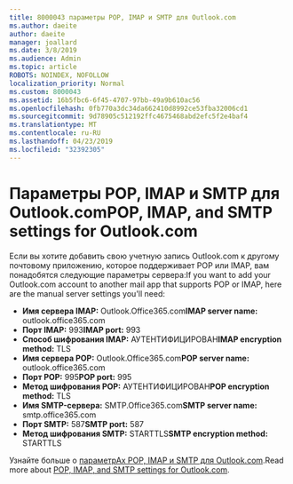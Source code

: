 ```yaml
---
title: 8000043 параметры POP, IMAP и SMTP для Outlook.com
ms.author: daeite
author: daeite
manager: joallard
ms.date: 3/8/2019
ms.audience: Admin
ms.topic: article
ROBOTS: NOINDEX, NOFOLLOW
localization_priority: Normal
ms.custom: 8000043
ms.assetid: 16b5fbc6-6f45-4707-97bb-49a9b610ac56
ms.openlocfilehash: 0fb770a3dc34da662410d8992ce53fba32006cd1
ms.sourcegitcommit: 9d78905c512192ffc4675468abd2efc5f2e4baf4
ms.translationtype: MT
ms.contentlocale: ru-RU
ms.lasthandoff: 04/23/2019
ms.locfileid: "32392305"
---
```

# <a name="pop-imap-and-smtp-settings-for-outlookcom"></a><span data-ttu-id="72d96-102">Параметры POP, IMAP и SMTP для Outlook.com</span><span class="sxs-lookup"><span data-stu-id="72d96-102">POP, IMAP, and SMTP settings for Outlook.com</span></span>

<span data-ttu-id="72d96-103">Если вы хотите добавить свою учетную запись Outlook.com к другому почтовому приложению, которое поддерживает POP или IMAP, вам понадобятся следующие параметры сервера:</span><span class="sxs-lookup"><span data-stu-id="72d96-103">If you want to add your Outlook.com account to another mail app that supports POP or IMAP, here are the manual server settings you'll need:</span></span>
  
- <span data-ttu-id="72d96-104">**Имя сервера IMAP:** Outlook.Office365.com</span><span class="sxs-lookup"><span data-stu-id="72d96-104">**IMAP server name:** outlook.office365.com</span></span> 
- <span data-ttu-id="72d96-105">**Порт IMAP:** 993</span><span class="sxs-lookup"><span data-stu-id="72d96-105">**IMAP port:** 993</span></span>   
- <span data-ttu-id="72d96-106">**Способ шифрования IMAP:** АУТЕНТИФИЦИРОВАН</span><span class="sxs-lookup"><span data-stu-id="72d96-106">**IMAP encryption method:** TLS</span></span>   
- <span data-ttu-id="72d96-107">**Имя сервера POP:** Outlook.Office365.com</span><span class="sxs-lookup"><span data-stu-id="72d96-107">**POP server name:** outlook.office365.com</span></span>  
- <span data-ttu-id="72d96-108">**Порт POP:** 995</span><span class="sxs-lookup"><span data-stu-id="72d96-108">**POP port:** 995</span></span>  
- <span data-ttu-id="72d96-109">**Метод шифрования POP:** АУТЕНТИФИЦИРОВАН</span><span class="sxs-lookup"><span data-stu-id="72d96-109">**POP encryption method:** TLS</span></span>  
- <span data-ttu-id="72d96-110">**Имя SMTP-сервера:** SMTP.Office365.com</span><span class="sxs-lookup"><span data-stu-id="72d96-110">**SMTP server name:** smtp.office365.com</span></span> 
- <span data-ttu-id="72d96-111">**Порт SMTP:** 587</span><span class="sxs-lookup"><span data-stu-id="72d96-111">**SMTP port:** 587</span></span> 
- <span data-ttu-id="72d96-112">**Метод шифрования SMTP:** STARTTLS</span><span class="sxs-lookup"><span data-stu-id="72d96-112">**SMTP encryption method:** STARTTLS</span></span> 

<span data-ttu-id="72d96-113">Узнайте больше о [параметрАх POP, IMAP и SMTP для Outlook.com](https://go.microsoft.com/fwlink/p/?linkid=2001402&amp;clcid=0x409).</span><span class="sxs-lookup"><span data-stu-id="72d96-113">Read more about [POP, IMAP, and SMTP settings for Outlook.com](https://go.microsoft.com/fwlink/p/?linkid=2001402&amp;clcid=0x409).</span></span>